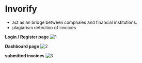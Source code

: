 # Invorify

- act as an bridge between compnaies and financial institutions.
- plagiarism detection of invoices

**Login / Register page**
![1](https://user-images.githubusercontent.com/33067129/141725130-b8bdda55-30dc-4ed8-b1ff-b5b27e8f7d18.png)


**Dashboard page**
![2](https://user-images.githubusercontent.com/33067129/141725134-b4dbdcd9-18bc-4c7b-9aea-f095b73f3089.png)

**submitted invoices**
![3](https://user-images.githubusercontent.com/33067129/141725138-d586a34d-1d8f-4869-a137-786d64156e13.png)
